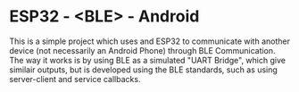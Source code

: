 # ESP32 - \<BLE\> - Android

This is a simple project which uses and ESP32 to communicate with another device (not necessarily an Android Phone) through BLE Communication. The way it works is by using BLE as a simulated "UART Bridge", which give similair outputs, but is developed using the BLE standards, such as using server-client and service callbacks.